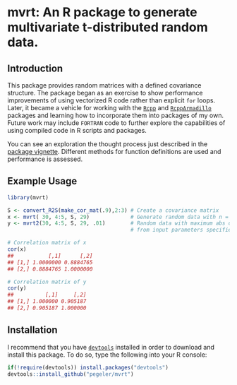 # mvrt: An R package to generate multivariate t-distributed random data.

## Introduction

This package provides random matrices with a defined covariance structure. The package began as an exercise to show performance improvements of using vectorized R code rather than explicit `for` loops. Later, it became a vehicle for working with the [`Rcpp`](https://cran.r-project.org/package=Rcpp) and [`RcppArmadillo`](https://cran.r-project.org/package=RcppArmadillo) packages and learning how to incorporate them into packages of my own. Future work may include `FORTRAN` code to further explore the capabilities of using compiled code in R scripts and packages.

You can see an exploration the thought process just described in the [package vignette](https://pegeler.github.io/mvrt/). Different methods for function definitions are used and performance is assessed.

## Example Usage

```r
library(mvrt)

S <- convert_R2S(make_cor_mat(.9),2:3) # Create a covariance matrix
x <- mvrt( 30, 4:5, S, 29)             # Generate random data with n = 30
y <- mvrt2(30, 4:5, S, 29, .01)        # Random data with maximum abs deviation
                                       # from input parameters specified

# Correlation matrix of x
cor(x)
##           [,1]      [,2]
## [1,] 1.0000000 0.8884765
## [2,] 0.8884765 1.0000000

# Correlation matrix of y
cor(y)
##          [,1]     [,2]
## [1,] 1.000000 0.905187
## [2,] 0.905187 1.000000
```

## Installation

I recommend that you have [`devtools`](https://cran.r-project.org/web/packages/devtools/index.html) installed in order to download and install this package. To do so, type the following into your R console:

```r
if(!require(devtools)) install.packages("devtools")
devtools::install_github("pegeler/mvrt")
```

